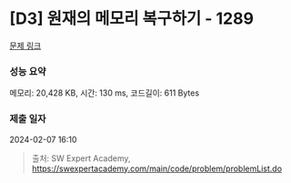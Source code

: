 # [D3] 원재의 메모리 복구하기 - 1289 

[문제 링크](https://swexpertacademy.com/main/code/problem/problemDetail.do?contestProbId=AV19AcoKI9sCFAZN) 

### 성능 요약

메모리: 20,428 KB, 시간: 130 ms, 코드길이: 611 Bytes

### 제출 일자

2024-02-07 16:10



> 출처: SW Expert Academy, https://swexpertacademy.com/main/code/problem/problemList.do